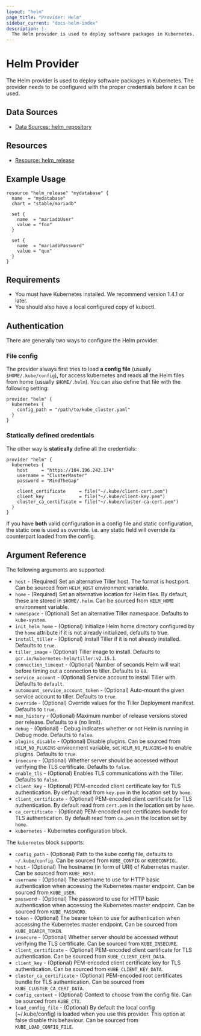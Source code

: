 ```yaml
---
layout: "helm"
page_title: "Provider: Helm"
sidebar_current: "docs-helm-index"
description: |-
  The Helm provider is used to deploy software packages in Kubernetes. The provider needs to be configured with the proper credentials before it can be used.
---
```


# Helm Provider

The Helm provider is used to deploy software packages in Kubernetes. The provider needs to be configured with the proper credentials before it can be used.

## Data Sources

* [Data Sources: helm_repository](repository.html)

## Resources

* [Resource: helm_release](release.html)

## Example Usage

```hcl
resource "helm_release" "mydatabase" {
  name  = "mydatabase"
  chart = "stable/mariadb"

  set {
    name  = "mariadbUser"
    value = "foo"
  }

  set {
    name  = "mariadbPassword"
    value = "qux"
  }
}
```

## Requirements

- You must have Kubernetes installed. We recommend version 1.4.1 or later.
- You should also have a local configured copy of kubectl.

## Authentication

There are generally two ways to configure the Helm provider.

### File config

The provider always first tries to load **a config file** (usually `$HOME/.kube/config`), for access kubernetes and reads all the Helm files from home (usually `$HOME/.helm`). You can also define that file with the following setting:

```hcl
provider "helm" {
  kubernetes {
    config_path = "/path/to/kube_cluster.yaml"
  }
}
```

### Statically defined credentials

The other way is **statically** define all the credentials:

```hcl
provider "helm" {
  kubernetes {
    host     = "https://104.196.242.174"
    username = "ClusterMaster"
    password = "MindTheGap"

    client_certificate     = file("~/.kube/client-cert.pem")
    client_key             = file("~/.kube/client-key.pem")
    cluster_ca_certificate = file("~/.kube/cluster-ca-cert.pem")
  }
}
```

If you have **both** valid configuration in a config file and static configuration, the static one is used as override.
i.e. any static field will override its counterpart loaded from the config.

## Argument Reference

The following arguments are supported:

* `host` - (Required) Set an alternative Tiller host. The format is host:port. Can be sourced from `HELM_HOST` environment variable.
* `home` - (Required) Set an alternative location for Helm files. By default, these are stored in `$HOME/.helm`. Can be sourced from `HELM_HOME` environment variable.
* `namespace` - (Optional) Set an alternative Tiller namespace. Defaults to `kube-system`.
* `init_helm_home` - (Optional) Initialize Helm home directory configured by the `home` attribute if it is not already initialized, defaults to true.
* `install_tiller` - (Optional) Install Tiller if it is not already installed. Defaults to `true`.
* `tiller_image` - (Optional) Tiller image to install. Defaults to `gcr.io/kubernetes-helm/tiller:v2.15.1`.
* `connection_timeout` - (Optional) Number of seconds Helm will wait before timing out a connection to tiller. Defaults to `60`.
* `service_account` - (Optional) Service account to install Tiller with. Defaults to `default`.
* `automount_service_account_token` - (Optional) Auto-mount the given service account to tiller. Defaults to `true`.
* `override` - (Optional) Override values for the Tiller Deployment manifest. Defaults to `true`.
* `max_history` - (Optional) Maximum number of release versions stored per release. Defaults to `0` (no limit).
* `debug` - (Optional) - Debug indicates whether or not Helm is running in Debug mode. Defaults to `false`.
* `plugins_disable` - (Optional) Disable plugins. Can be sourced from `HELM_NO_PLUGINS` environment variable, set `HELM_NO_PLUGINS=0` to enable plugins. Defaults to `true`.
* `insecure` - (Optional) Whether server should be accessed without verifying the TLS certificate. Defaults to `false`.
* `enable_tls` - (Optional) Enables TLS communications with the Tiller. Defaults to `false`.
* `client_key` - (Optional) PEM-encoded client certificate key for TLS authentication. By default read from `key.pem` in the location set by `home`.
* `client_certificate` - (Optional) PEM-encoded client certificate for TLS authentication. By default read from `cert.pem` in the location set by `home`.
* `ca_certificate` - (Optional) PEM-encoded root certificates bundle for TLS authentication. By default read from `ca.pem` in the location set by `home`.
* `kubernetes` - Kubernetes configuration block.

The `kubernetes` block supports:

* `config_path` - (Optional) Path to the kube config file, defaults to `~/.kube/config`. Can be sourced from `KUBE_CONFIG` or `KUBECONFIG`..
* `host` - (Optional) The hostname (in form of URI) of Kubernetes master. Can be sourced from `KUBE_HOST`.
* `username` - (Optional) The username to use for HTTP basic authentication when accessing the Kubernetes master endpoint. Can be sourced from `KUBE_USER`.
* `password` - (Optional) The password to use for HTTP basic authentication when accessing the Kubernetes master endpoint. Can be sourced from `KUBE_PASSWORD`.
* `token` - (Optional) The bearer token to use for authentication when accessing the Kubernetes master endpoint. Can be sourced from `KUBE_BEARER_TOKEN`.
* `insecure` - (Optional) Whether server should be accessed without verifying the TLS certificate. Can be sourced from `KUBE_INSECURE`.
* `client_certificate` - (Optional) PEM-encoded client certificate for TLS authentication. Can be sourced from `KUBE_CLIENT_CERT_DATA`.
* `client_key` - (Optional) PEM-encoded client certificate key for TLS authentication. Can be sourced from `KUBE_CLIENT_KEY_DATA`.
* `cluster_ca_certificate` - (Optional) PEM-encoded root certificates bundle for TLS authentication. Can be sourced from `KUBE_CLUSTER_CA_CERT_DATA`.
* `config_context` - (Optional) Context to choose from the config file. Can be sourced from `KUBE_CTX`.
* `load_config_file` - (Optional) By default the local config (~/.kube/config) is loaded when you use this provider. This option at false disable this behaviour. Can be sourced from `KUBE_LOAD_CONFIG_FILE`.
